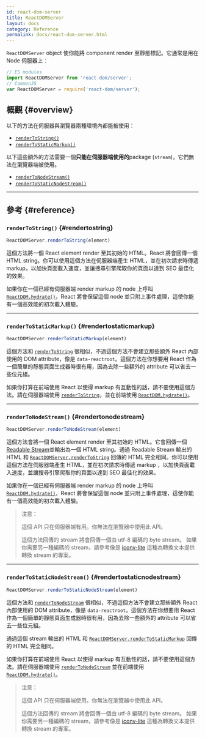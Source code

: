 ```yaml
---
id: react-dom-server
title: ReactDOMServer
layout: docs
category: Reference
permalink: docs/react-dom-server.html
---
```


`ReactDOMServer` object 使你能將 component render 至靜態標記。它通常是用在 Node 伺服器上：

```js
// ES modules
import ReactDOMServer from 'react-dom/server';
// CommonJS
var ReactDOMServer = require('react-dom/server');
```

## 概觀 {#overview}

以下的方法在伺服器與瀏覽器兩種環境內都能被使用：

- [`renderToString()`](#rendertostring)
- [`renderToStaticMarkup()`](#rendertostaticmarkup)

以下這些額外的方法需要一個**只能在伺服器端使用的**package (`stream`)，它們無法在瀏覽器端被使用。

- [`renderToNodeStream()`](#rendertonodestream)
- [`renderToStaticNodeStream()`](#rendertostaticnodestream)

* * *

## 參考 {#reference}

### `renderToString()` {#rendertostring}

```javascript
ReactDOMServer.renderToString(element)
```

這個方法將一個 React element render 至其初始的 HTML。React 將會回傳一個 HTML string。你可以使用這個方法在伺服器端產生 HTML，並在初次請求時傳遞 markup，以加快頁面載入速度，並讓搜尋引擎爬取你的頁面以達到 SEO 最佳化的效果。

如果你在一個已經有伺服器端 render markup 的 node 上呼叫 [`ReactDOM.hydrate()`](/docs/react-dom.html#hydrate)，React 將會保留這個 node 並只附上事件處理，這使你能有一個高效能的初次載入體驗。

* * *

### `renderToStaticMarkup()` {#rendertostaticmarkup}

```javascript
ReactDOMServer.renderToStaticMarkup(element)
```

這個方法和 [`renderToString`](#rendertostring) 很相似，不過這個方法不會建立那些額外 React 內部使用的 DOM attribute，像是 `data-reactroot`。這個方法在你想要用 React 作為一個簡單的靜態頁面生成器時很有用，因為去除一些額外的 attribute 可以省去一些位元組。

如果你打算在前端使用 React 以使得 markup 有互動性的話，請不要使用這個方法。請在伺服器端使用 [`renderToString`](#rendertostring)，並在前端使用 [`ReactDOM.hydrate()`](/docs/react-dom.html#hydrate)。

* * *

### `renderToNodeStream()` {#rendertonodestream}

```javascript
ReactDOMServer.renderToNodeStream(element)
```

這個方法會將一個 React element render 至其初始的 HTML。它會回傳一個 [Readable Stream](https://nodejs.org/api/stream.html#stream_readable_streams)並輸出為一個 HTML string。通過 Readable Stream 輸出的 HTML 和 [`ReactDOMServer.renderToString`](#rendertostring) 回傳的 HTML 完全相同。你可以使用這個方法在伺服器端產生 HTML，並在初次請求時傳遞 markup ，以加快頁面載入速度，並讓搜尋引擎爬取你的頁面以達到 SEO 最佳化的效果。

如果你在一個已經有伺服器端 render markup 的 node 上呼叫 [`ReactDOM.hydrate()`](/docs/react-dom.html#hydrate)，React 將會保留這個 node 並只附上事件處理，這使你能有一個高效能的初次載入體驗。


> 注意：
>
> 這個 API 只在伺服器端有用。你無法在瀏覽器中使用此 API。
>
> 這個方法回傳的 stream 將會回傳一個由 utf-8 編碼的 byte stream。 如果你需要另一種編碼的 stream，請參考像是 [iconv-lite](https://www.npmjs.com/package/iconv-lite) 這種為轉換文本提供轉換 stream 的專案。

* * *

### `renderToStaticNodeStream()` {#rendertostaticnodestream}

```javascript
ReactDOMServer.renderToStaticNodeStream(element)
```

這個方法和 [`renderToNodeStream`](#rendertonodestream) 很相似，不過這個方法不會建立那些額外 React 內部使用的 DOM attribute，像是 `data-reactroot`。這個方法在你想要用 React 作為一個簡單的靜態頁面生成器時很有用，因為去除一些額外的 attribute 可以省去一些位元組。

通過這個 stream 輸出的 HTML 和 [`ReactDOMServer.renderToStaticMarkup`](#rendertostaticmarkup) 回傳的 HTML 完全相同。

如果你打算在前端使用 React 以使得 markup 有互動性的話，請不要使用這個方法。請在伺服器端使用 [`renderToNodeStream`](#rendertonodestream) 並在前端使用 [`ReactDOM.hydrate()`](/docs/react-dom.html#hydrate)。

> 注意：
>
> 這個 API 只在伺服器端使用。你無法在瀏覽器中使用此 API。
>
> 這個方法回傳的 stream 將會回傳一個由 utf-8 編碼的 byte stream。 如果你需要另一種編碼的 stream，請參考像是 [iconv-lite](https://www.npmjs.com/package/iconv-lite) 這種為轉換文本提供轉換 stream 的專案。
